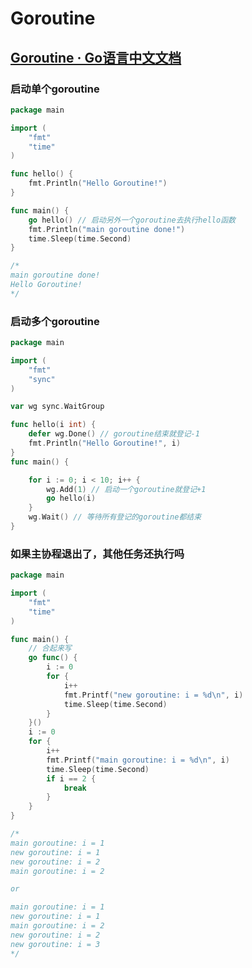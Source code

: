 # Goroutine

## [Goroutine · Go语言中文文档](https://www.topgoer.com/%E5%B9%B6%E5%8F%91%E7%BC%96%E7%A8%8B/goroutine.html)

### 启动单个goroutine

```go
package main

import (
	"fmt"
	"time"
)

func hello() {
	fmt.Println("Hello Goroutine!")
}

func main() {
	go hello() // 启动另外一个goroutine去执行hello函数
	fmt.Println("main goroutine done!")
	time.Sleep(time.Second)
}

/*
main goroutine done!
Hello Goroutine!
*/

```



### 启动多个goroutine

```go
package main

import (
	"fmt"
	"sync"
)

var wg sync.WaitGroup

func hello(i int) {
	defer wg.Done() // goroutine结束就登记-1
	fmt.Println("Hello Goroutine!", i)
}
func main() {

	for i := 0; i < 10; i++ {
		wg.Add(1) // 启动一个goroutine就登记+1
		go hello(i)
	}
	wg.Wait() // 等待所有登记的goroutine都结束
}

```



### 如果主协程退出了，其他任务还执行吗

```go
package main

import (
	"fmt"
	"time"
)

func main() {
	// 合起来写
	go func() {
		i := 0
		for {
			i++
			fmt.Printf("new goroutine: i = %d\n", i)
			time.Sleep(time.Second)
		}
	}()
	i := 0
	for {
		i++
		fmt.Printf("main goroutine: i = %d\n", i)
		time.Sleep(time.Second)
		if i == 2 {
			break
		}
	}
}

/*
main goroutine: i = 1
new goroutine: i = 1
new goroutine: i = 2
main goroutine: i = 2

or

main goroutine: i = 1
new goroutine: i = 1
main goroutine: i = 2
new goroutine: i = 2
new goroutine: i = 3
*/

```

